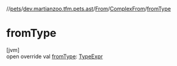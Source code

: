 //[pets](../../../../index.md)/[dev.martianzoo.tfm.pets.ast](../../index.md)/[From](../index.md)/[ComplexFrom](index.md)/[fromType](from-type.md)

# fromType

[jvm]\
open override val [fromType](from-type.md): [TypeExpr](../../-type-expr/index.md)

